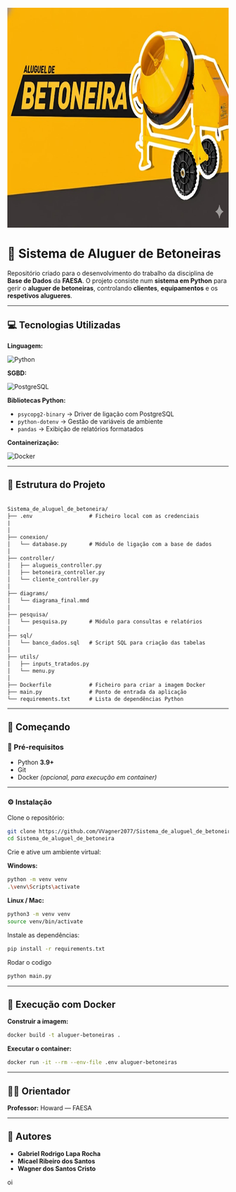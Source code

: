 
<p align="center">
  <img src="./assets/banner.jpg" alt="Sistema de Aluguer de Betoneiras" height="500">
</p>

# 🧱 Sistema de Aluguer de Betoneiras

Repositório criado para o desenvolvimento do trabalho da disciplina de **Base de Dados** da **FAESA**.
O projeto consiste num **sistema em Python** para gerir o **aluguer de betoneiras**, controlando **clientes**, **equipamentos** e os **respetivos alugueres**.

---

## 💻 Tecnologias Utilizadas

**Linguagem:**

<img src="https://img.shields.io/badge/Python-3.9+-blue?logo=python&logoColor=white" alt="Python">

**SGBD:**

<img src="https://img.shields.io/badge/PostgreSQL-15-blue?logo=postgresql&logoColor=white" alt="PostgreSQL">

**Bibliotecas Python:**

* `psycopg2-binary` → Driver de ligação com PostgreSQL
* `python-dotenv` → Gestão de variáveis de ambiente
* `pandas` → Exibição de relatórios formatados

**Containerização:**

<img src="https://img.shields.io/badge/Docker-Suportado-2496ED?logo=docker&logoColor=white" alt="Docker">

---

## 📂 Estrutura do Projeto

```

Sistema_de_aluguel_de_betoneira/
├── .env                  # Ficheiro local com as credenciais
|
│
├── conexion/
│   └── database.py       # Módulo de ligação com a base de dados
│
├── controller/
│   ├── alugueis_controller.py
│   ├── betoneira_controller.py
│   └── cliente_controller.py
│
├── diagrams/
│   └── diagrama_final.mmd
│
├── pesquisa/
│   └── pesquisa.py       # Módulo para consultas e relatórios
│
├── sql/
│   └── banco_dados.sql   # Script SQL para criação das tabelas
│
├── utils/
│   ├── inputs_tratados.py
│   └── menu.py
│
├── Dockerfile            # Ficheiro para criar a imagem Docker
├── main.py               # Ponto de entrada da aplicação
└── requirements.txt      # Lista de dependências Python

````

---

## 🚀 Começando

### 🧩 Pré-requisitos

* Python **3.9+**
* Git
* Docker *(opcional, para execução em container)*

---

### ⚙️ Instalação

Clone o repositório:

```bash
git clone https://github.com/VVagner2077/Sistema_de_aluguel_de_betoneira.git
cd Sistema_de_aluguel_de_betoneira
````

Crie e ative um ambiente virtual:

**Windows:**

```bash
python -m venv venv
.\venv\Scripts\activate
```

**Linux / Mac:**

```bash
python3 -m venv venv
source venv/bin/activate
```

Instale as dependências:

```bash
pip install -r requirements.txt
```

Rodar o codigo
```bash
python main.py
```
---

## 🐳 Execução com Docker

**Construir a imagem:**

```bash
docker build -t aluguer-betoneiras .
```

**Executar o container:**

```bash
docker run -it --rm --env-file .env aluguer-betoneiras
```

---

## 👨‍🏫 Orientador

**Professor:** Howard — FAESA

---

## 👥 Autores

* **Gabriel Rodrigo Lapa Rocha**
* **Micael Ribeiro dos Santos**
* **Wagner dos Santos Cristo**

oi